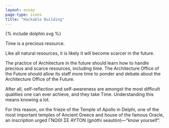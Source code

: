 ```yaml
---
layout: essay
page-type: icons
title: "Hackable Building"
---
```


{% include dolphin.svg %}

<p>Time is a precious resource.</p>
<p>Like all natural resources, it is likely it will become scarcer in the future.</p>
<p>The practice of Architecture in the future should learn how to handle precious and scarce resources, including time. The Architecture Office of the Future should allow its staff more time to ponder and debate about the Architecture Office of the Future.</p>
<p>After all, self-reflection and self-awareness are amongst the most difficult qualities one can ever achieve, and they take Time. Understanding this means knowing a lot.</p>
<p>For this reason, on the frieze of the Temple of Apollo in Delphi, one of the most important temples of Ancient Greece and house of the famous Oracle, an inscription urged ΓΝΩΘΙ ΣΕ ΑΥΤΟΝ (gnòthi seautòn)—“know yourself”.</p>
